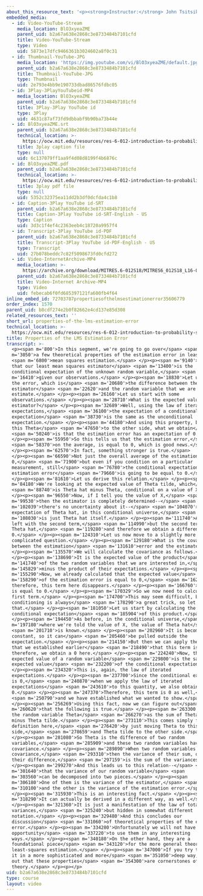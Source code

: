 ```yaml
---
about_this_resource_text: '<p><strong>Instructor:</strong> John Tsitsiklis</p>'
embedded_media:
  - id: Video-YouTube-Stream
    media_location: BlO3xyeaZME
    parent_uid: b2a67a638e2868c3e8733484b7101cfd
    title: Video-YouTube-Stream
    type: Video
    uid: 5873e17dfc9466361b3024602a8f0c31
  - id: Thumbnail-YouTube-JPG
    media_location: 'https://img.youtube.com/vi/BlO3xyeaZME/default.jpg'
    parent_uid: b2a67a638e2868c3e8733484b7101cfd
    title: Thumbnail-YouTube-JPG
    type: Thumbnail
    uid: 2e793e4bb9e190733dbad86576fdbc05
  - id: 3Play-3PlayYouTubeid-MP4
    media_location: BlO3xyeaZME
    parent_uid: b2a67a638e2868c3e8733484b7101cfd
    title: 3Play-3Play YouTube id
    type: 3Play
    uid: 4631c87af73fd9dbbabf9b90ba73b44e
  - id: BlO3xyeaZME.srt
    parent_uid: b2a67a638e2868c3e8733484b7101cfd
    technical_location: >-
      https://ocw.mit.edu/resources/res-6-012-introduction-to-probability-spring-2018/part-ii-inference-limit-theorems/properties-of-the-lms-estimation-error/BlO3xyeaZME.srt
    title: 3play caption file
    type: null
    uid: 6c137079ff1aa9f4d08d8199f4b6876c
  - id: BlO3xyeaZME.pdf
    parent_uid: b2a67a638e2868c3e8733484b7101cfd
    technical_location: >-
      https://ocw.mit.edu/resources/res-6-012-introduction-to-probability-spring-2018/part-ii-inference-limit-theorems/properties-of-the-lms-estimation-error/BlO3xyeaZME.pdf
    title: 3play pdf file
    type: null
    uid: 5352c32375ea11dd2b3df0dcfda4c1b8
  - id: Caption-3Play YouTube id-SRT
    parent_uid: b2a67a638e2868c3e8733484b7101cfd
    title: Caption-3Play YouTube id-SRT-English - US
    type: Caption
    uid: 3d3c1f4ef4c2363eeb4c18720a9957f4
  - id: Transcript-3Play YouTube id-PDF
    parent_uid: b2a67a638e2868c3e8733484b7101cfd
    title: Transcript-3Play YouTube id-PDF-English - US
    type: Transcript
    uid: 27b078beddc7c82f5098673fd0cfd272
  - id: Video-InternetArchive-MP4
    media_location: >-
      https://archive.org/download/MITRES.6-012S18/MITRES6_012S18_L16-08_300k.mp4
    parent_uid: b2a67a638e2868c3e8733484b7101cfd
    title: Video-Internet Archive-MP4
    type: Video
    uid: febecab6f0fd685397121fa600fb4f64
inline_embed_id: 72703787propertiesofthelmsestimationerror35606779
order_index: 1570
parent_uid: b8cdf274e2b0f82662e4cd137e85d308
related_resources_text: ''
short_url: properties-of-the-lms-estimation-error
technical_location: >-
  https://ocw.mit.edu/resources/res-6-012-introduction-to-probability-spring-2018/part-ii-inference-limit-theorems/properties-of-the-lms-estimation-error
title: Properties of the LMS Estimation Error
transcript: >-
  <p><span m='800'>In this segment, we're going to go over</span> <span
  m='3050'>a few theoretical properties of the estimation error in least</span>
  <span m='6800'>mean squares estimation.</span> </p><p><span m='9140'>Recall
  that our least mean squares estimator</span> <span m='13400'>is the
  conditional expectation of the unknown random variable,</span> <span
  m='16410'>given our observations.</span> </p><p><span m='18830'>Let us define
  the error, which is</span> <span m='20680'>the difference between the
  estimator</span> <span m='22620'>and the random variable that we are trying to
  estimate.</span> </p><p><span m='26160'>Let us start with some
  observations.</span> </p><p><span m='28710'>What is the expected value of our
  estimator?</span> </p><p><span m='32689'>Well, using the law of iterated
  expectations,</span> <span m='36100'>the expectation of a conditional
  expectation</span> <span m='38730'>is the same as the unconditional
  expectation.</span> </p><p><span m='44180'>And using this property, by moving
  this Theta</span> <span m='47650'>to the other side, what we obtain</span>
  <span m='50240'>is that the estimation error has an expectation of 0.</span>
  </p><p><span m='55950'>So this tells us that the estimation error,</span>
  <span m='58370'>on the average, is equal to 0, which is good news.</span>
  </p><p><span m='62570'>In fact, something stronger is true.</span>
  </p><p><span m='66590'>Not just the overall average of the estimation error is
  0,</span> <span m='71900'>but even if you condition on a particular
  measurement, still</span> <span m='76780'>the conditional expectation of your
  estimation error</span> <span m='79660'>is going to be equal to 0.</span>
  </p><p><span m='81610'>Let us derive this relation.</span> </p><p><span
  m='84180'>We're looking at the expected value of Theta tilde, which</span>
  <span m='88740'>is Theta hat minus Theta, conditional on a value of X.</span>
  </p><p><span m='96550'>Now, if I tell you the value of X,</span> <span
  m='99530'>then the estimator is completely determined--</span> <span
  m='102039'>there's no uncertainty about it--</span> <span m='104070'>so the
  expectation of Theta hat, in this conditional universe,</span> <span
  m='108030'>is just Theta hat itself.</span> </p><p><span m='111740'>And we're
  left with the second term,</span> <span m='114990'>but the second term is also
  Theta hat,</span> <span m='119280'>and therefore we obtain a difference of
  0.</span> </p><p><span m='124310'>Let us now move to a slightly more
  complicated question.</span> </p><p><span m='129180'>What is the covariance
  between the estimation</span> <span m='131610'>error and the estimate?</span>
  </p><p><span m='135570'>We will calculate the covariance as follows.</span>
  </p><p><span m='138690'>It is the expected value of the product</span> <span
  m='141740'>of the two random variables that we are interested in,</span> <span
  m='145829'>minus the product of their expectations.</span> </p><p><span
  m='155290'>Now, we already calculated that the expected value</span> <span
  m='158290'>of the estimation error is equal to 0,</span> <span m='162130'>and
  therefore, this term here disappears.</span> </p><p><span m='166760'>This term
  is equal to 0.</span> </p><p><span m='170329'>So we now need to calculate the
  first term.</span> </p><p><span m='174700'>This may seem difficult, but
  conditioning is always</span> <span m='178290'>a great trick, so let's do
  that.</span> </p><p><span m='181050'>Let us start by calculating the
  conditional expectation</span> <span m='185904'>of this product.</span>
  </p><p><span m='194450'>As before, in the conditional universe,</span> <span
  m='197180'>where we're told the value of X, the value of Theta hat</span>
  <span m='201710'>is known.</span> </p><p><span m='202960'>It is becoming a
  constant, so it can</span> <span m='205460'>be pulled outside the
  expectation.</span> </p><p><span m='214150'>But then we can apply the fact
  that we established earlier</span> <span m='218490'>that this term is 0, and
  therefore, we obtain a 0 here.</span> </p><p><span m='224240'>Now, the
  expected value of a random variable</span> <span m='229800'>is the same as the
  expected value</span> <span m='232200'>of the conditional expectation.</span>
  </p><p><span m='234320'>This is, again, the law of iterated
  expectations.</span> </p><p><span m='237700'>Since the conditional expectation
  is 0,</span> <span m='240870'>when we apply the law of iterated
  expectations</span> <span m='243610'>to this quantity, we also obtain a
  0.</span> </p><p><span m='247370'>Therefore, this term is 0 as well,</span>
  <span m='250790'>and we have established what we wanted to show.</span>
  </p><p><span m='256269'>Using this fact, now we can figure out</span> <span
  m='260620'>that the following is true.</span> </p><p><span m='263300'>We write
  the random variable Theta</span> <span m='266270'>as the sum of Theta hat
  minus Theta tilde.</span> </p><p><span m='273110'>This comes simply from this
  definition here,</span> <span m='276420'>by just moving Theta to this
  side,</span> <span m='278659'>and Theta tilde to the other side.</span>
  </p><p><span m='281080'>So Theta is the difference of two random
  variables,</span> <span m='285909'>and these two random variables have 0
  covariance.</span> </p><p><span m='289890'>When two random variables have 0
  covariance,</span> <span m='293310'>then the variance of their sum, or of
  their difference,</span> <span m='297159'>is the sum of the variances.</span>
  </p><p><span m='299270'>And this leads us to this relation--</span> <span
  m='301640'>that the variance of our random variable</span> <span
  m='303560'>can be decomposed into two pieces.</span> </p><p><span
  m='306180'>One of them is the variance of the estimator,</span> <span
  m='310100'>and the other is the variance of the estimation error.</span>
  </p><p><span m='315930'>This is an interesting fact.</span> </p><p><span
  m='318290'>It can actually be derived in a different way, as well.</span>
  </p><p><span m='321360'>It is just a manifestation of the law of total
  variances,</span> <span m='325240'>but hidden in somewhat different
  notation.</span> </p><p><span m='329480'>And this concludes our
  discussion</span> <span m='331060'>of theoretical properties of the estimation
  error.</span> </p><p><span m='334280'>Unfortunately we will not have the
  opportunity</span> <span m='337220'>to use them in any interesting
  ways.</span> </p><p><span m='340180'>On the other hand, they are a
  foundational piece</span> <span m='343120'>for the more general theory of
  least-squares estimation.</span> </p><p><span m='347000'>If you try to develop
  it in a more sophisticated and more</span> <span m='351050'>deep way, it turns
  out that these properties</span> <span m='354300'>are cornerstones of that
  theory.</span> </p><p></p>
uid: b2a67a638e2868c3e8733484b7101cfd
type: course
layout: video
---
```

